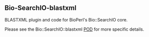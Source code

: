 ## Bio-SearchIO-blastxml

BLASTXML plugin and code for BioPerl's Bio::SearchIO core.

Please see the Bio::SearchIO::blastxml [POD](lib/Bio/SearchIO/blastxml.pm) for more specific details.


